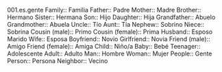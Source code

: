 001.es.gente
Family:: Familia
Father:: Padre
Mother:: Madre
Brother:: Hermano
Sister:: Hermana
Son:: Hijo
Daughter:: Hija
Grandfather:: Abuelo
Grandmother:: Abuela
Uncle:: Tío
Aunt:: Tía
Nephew:: Sobrino
Niece:: Sobrina
Cousin (male):: Primo
Cousin (female):: Prima
Husband:: Esposo Marido
Wife:: Esposa
Boyfriend:: Novio
Girlfriend:: Novia
Friend (male):: Amigo
Friend (female):: Amiga
Child:: Niño/a
Baby:: Bebé
Teenager:: Adolescente
Adult:: Adulto
Man:: Hombre
Woman:: Mujer
People:: Gente
Person:: Persona
Neighbor:: Vecino
